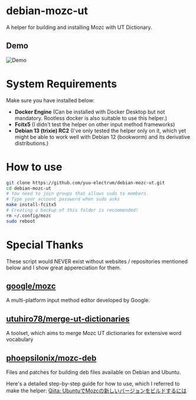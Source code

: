 # debian-mozc-ut

A helper for building and installing Mozc with UT Dictionary.

## Demo

![Demo](Demo.gif)

# System Requirements

Make sure you have installed below:

- __Docker Engine__ (Can be installed with Docker Desktop but not mandatory. Rootless docker is also suitable to use this helper.)
- __Fcitx5__ (I didn't test the helper on other input method frameworks)
- __Debian 13 (trixie) RC2__ (I've only tested the helper only on it, which yet might be able to work well with Debian 12 (bookworm) and its derivative distributions.)

# How to use

```bash
git clone https://github.com/yuu-electrum/debian-mozc-ut.git
cd debian-mozc-ut
# You need to join groups that allows sudo to members.
# Type your account password when sudo asks
make install-fcitx5
# Creating a backup of this folder is recommended!
rm ~/.config/mozc
sudo reboot
```

# Special Thanks

These script would NEVER exist without websites / repositories mentioned below and I show great appereciation for them.

## [google/mozc](https://github.com/google/mozc)

A multi-platform input method editor developed by Google.

## [utuhiro78/merge-ut-dictionaries](https://github.com/utuhiro78/merge-ut-dictionaries)

A toolset, which aims to merge Mozc UT dictionaries for extensive word vocabulary

## [phoepsilonix/mozc-deb](https://github.com/phoepsilonix/mozc-deb)

Files and patches for building deb files available on Debian and Ubuntu.

Here's a detailed step-by-step guide for how to use, which I referred to make the helper: [Qiita: UbuntuでMozcの新しいバージョンをビルドするには](https://qiita.com/phoepsilonix/items/613ff9f904c5dae8a183)
